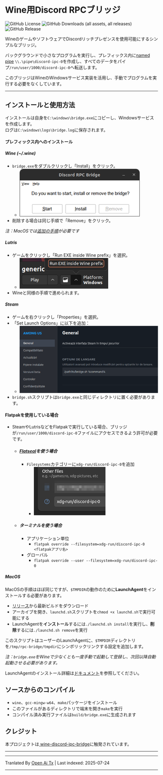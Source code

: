
# Wine用Discord RPCブリッジ

![GitHub License](https://img.shields.io/github/license/EnderIce2/rpc-bridge?style=for-the-badge)
![GitHub Downloads (all assets, all releases)](https://img.shields.io/github/downloads/EnderIce2/rpc-bridge/total?style=for-the-badge)
![GitHub Release](https://img.shields.io/github/v/release/EnderIce2/rpc-bridge?style=for-the-badge)

WineのゲームやソフトウェアでDiscordリッチプレゼンスを使用可能にするシンプルなブリッジ。

バックグラウンドで小さなプログラムを実行し、プレフィックス内に[named pipe](https://learn.microsoft.com/en-us/windows/win32/ipc/named-pipes) `\\.\pipe\discord-ipc-0`を作成し、すべてのデータをパイプ`/run/user/1000/discord-ipc-0`へ転送します。

このブリッジはWineのWindowsサービス実装を活用し、手動でプログラムを実行する必要をなくしています。

---

## インストールと使用方法

インストールは自身を`C:\windows\bridge.exe`にコピーし、Windowsサービスを作成します。  
ログは`C:\windows\logs\bridge.log`に保存されます。

#### プレフィックス内へのインストール

##### Wine (~/.wine)

- `bridge.exe`をダブルクリックし「Install」をクリック。
    - ![gui](https://raw.githubusercontent.com/EnderIce2/rpc-bridge/master/docs/assets/gui.png)
- 削除する場合は同じ手順で「Remove」をクリック。

*注：MacOSでは[追加の手順](https://github.com/EnderIce2/rpc-bridge?tab=readme-ov-file#macos)が必要です*

##### Lutris

- ゲームをクリックし「Run EXE inside Wine prefix」を選択。
    - ![lutris](https://raw.githubusercontent.com/EnderIce2/rpc-bridge/master/docs/assets/lutris.png)
- Wineと同様の手順で進められます。

##### Steam

- ゲームを右クリックし「Properties」を選択。
- 「Set Launch Options」に以下を追加：
    - ![bridge.sh](https://raw.githubusercontent.com/EnderIce2/rpc-bridge/master/docs/assets/steam_script.png "Launch Optionsにbridge.shのパスを設定")
- `bridge.sh`スクリプトは`bridge.exe`と同じディレクトリに置く必要があります。

#### Flatpakを使用している場合

- SteamやLutrisなどをFlatpakで実行している場合、ブリッジが`/run/user/1000/discord-ipc-0`ファイルにアクセスできるよう許可が必要です。
	- ##### [Flatseal](https://flathub.org/apps/details/com.github.tchx84.Flatseal)を使う場合
		- `Filesystems`カテゴリーに`xdg-run/discord-ipc-0`を追加
			- ![flatseal](https://raw.githubusercontent.com/EnderIce2/rpc-bridge/master/docs/assets/flatseal_permission.png)
	- ##### ターミナルを使う場合
		- アプリケーション単位
			- `flatpak override --filesystem=xdg-run/discord-ipc-0 <flatpakアプリ名>`
		- グローバル
			- `flatpak override --user --filesystem=xdg-run/discord-ipc-0`

##### MacOS

MacOSの手順はほぼ同じですが、`$TMPDIR`の動作のために**LaunchAgent**をインストールする必要があります。

- [リリース](https://github.com/EnderIce2/rpc-bridge/releases)から最新ビルドをダウンロード
- アーカイブを開き、`launchd.sh`スクリプトを`chmod +x launchd.sh`で実行可能にする
- LaunchAgentを**インストール**するには`./launchd.sh install`を実行し、**削除**するには`./launchd.sh remove`を実行

このスクリプトはユーザーのLaunchAgentに、`$TMPDIR`ディレクトリを`/tmp/rpc-bridge/tmpdir`にシンボリックリンクする設定を追加します。

*注：`bridge.exe`をWineで少なくとも一度手動で起動して登録し、次回以降自動起動させる必要があります。*

LaunchAgentのインストール詳細は[ドキュメント](https://enderice2.github.io/rpc-bridge/)を参照してください。

## ソースからのコンパイル

- `wine`、`gcc-mingw-w64`、`make`パッケージをインストール
- このファイルがあるディレクトリで端末を開き`make`を実行
- コンパイル済み実行ファイルは`build/bridge.exe`に生成されます

## クレジット

本プロジェクトは[ wine-discord-ipc-bridge](https://github.com/0e4ef622/wine-discord-ipc-bridge)に触発されています。

---




---


Tranlated By [Open Ai Tx](https://github.com/OpenAiTx/OpenAiTx) | Last indexed: 2025-07-24


---